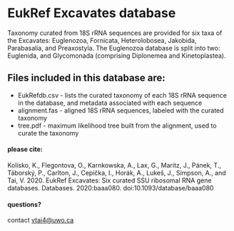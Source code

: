 # EukRef Excavates database

Taxonomy curated from 18S rRNA sequences are provided for six taxa of the Excavates: Euglenozoa, Fornicata, Heterolobosea, Jakobida, Parabasalia, and Preaxostyla.  The Euglenozoa database is split into two:  Euglenida, and Glycomonada (comprising Diplonemea and Kinetoplastea).

## Files included in this database are:

* EukRefdb.csv - lists the curated taxonomy of each 18S rRNA sequence in the database, and metadata associated with each sequence
* alignment.fas - aligned 18S rRNA sequences, labeled with the curated taxonomy
* tree.pdf - maximum likelihood tree built from the alignment, used to curate the taxonomy


#### please cite:

Kolísko, K., Flegontova, O., Karnkowska, A., Lax, G., Maritz, J., Pánek, T., Táborský, P., Carlton, J., Cepička, I., Horák, A., Lukeš, J., Simpson, A., and Tai, V.  2020.  EukRef Excavates: Six curated SSU ribosomal RNA gene databases.  Databases. 2020:baaa080. doi:10.1093/database/baaa080

#### questions?
contact vtai4@uwo.ca
